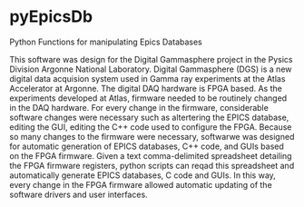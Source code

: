 # pyEpicsDb

Python Functions for manipulating Epics Databases

This software was design for the Digital Gammasphere project in the Pysics Division
Argonne National Laboratory. Digital Gammasphere (DGS) is a new digital data 
acquision system used in Gamma ray experiments at the Atlas Accelerator at Argonne.
The digital DAQ hardware is FPGA based. As the experiments developed at Atlas, 
firmware needed to be routinely changed in the DAQ hardware. For every change in the
firmware, considerable software changes were necessary such as altertering the
EPICS database, editing the GUI, editing the C++ code used to configure the FPGA.
Because so many changes to the firmware were necessary, softwarwe was designed for 
automatic generation of EPICS databases, C++ code, and GUIs based on the FPGA
firmware. Given a text comma-delimited spreadsheet detailing the FPGA firmware
registers, python scripts can reqad this spreadsheet and automatically generate
EPICS databases, C code and GUIs. In this way, every change in the FPGA firmware
allowed automatic updating of the software drivers and user interfaces. 

